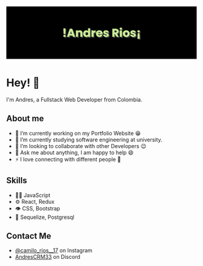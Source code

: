 <h1 align="center">
  <img src="./bannerBlack.png" alt="Andres Rios" />
</h1>

# Hey! 👋
I'm Andres, a Fullstack Web Developer from Colombia.

## About me
- 🔭 I’m currently working on my Portfolio Website :grin:
- 🌱 I’m currently studying software engineering at university.
- 👯 I’m looking to collaborate with other Developers :wink:
- 💬 Ask me about anything, I am happy to help :smile:
- ⚡ I love connecting with different people :raised_hands:

## Skills
- 👨‍💻 JavaScript
- ⚙️ React, Redux
- 👁️ CSS, Bootstrap
- 💽 Sequelize, Postgresql

## Contact Me
- [@camilo_rios__17](https://www.instagram.com/camilo_rios__17/) on Instagram
- [AndresCRM33](./) on Discord
